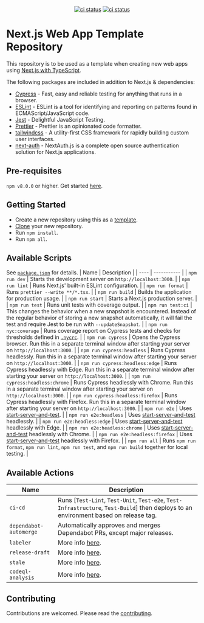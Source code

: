 <p align="center">
  <a href="https://github.com/crs-k/next-web-app-template/actions"><img alt="ci status" src="https://github.com/crs-k/next-web-app-template/actions/workflows/ci.yml/badge.svg"></a>
  <a href="https://github.com/crs-k/next-web-app-template/actions"><img alt="ci status" src="https://github.com/crs-k/next-web-app-template/actions/workflows/codeql-analysis.yml/badge.svg"></a>
</p>

# Next.js Web App Template Repository

This repository is to be used as a template when creating new web apps using [Next.js with TypeScript](https://github.com/vercel/next.js/blob/canary/docs/basic-features/typescript.md).

The following packages are included in addition to Next.js & dependencies:
* [Cypress](https://www.npmjs.com/package/cypress) - Fast, easy and reliable testing for anything that runs in a browser.
* [ESLint](https://www.npmjs.com/package/eslint) - ESLint is a tool for identifying and reporting on patterns found in ECMAScript/JavaScript code.
* [Jest](https://www.npmjs.com/package/jest) - Delightful JavaScript Testing.
* [Prettier](https://www.npmjs.com/package/prettier) -  Prettier is an opinionated code formatter. 
* [tailwindcss](https://www.npmjs.com/package/tailwindcss) -  A utility-first CSS framework for rapidly building custom user interfaces.
* [next-auth](https://www.npmjs.com/package/next-auth) -  NextAuth.js is a complete open source authentication solution for Next.js applications.

## Pre-requisites
`npm v8.0.0` or higher. Get started [here](https://www.npmjs.com/).

## Getting Started
* Create a new repository using this as a [template](https://docs.github.com/en/repositories/creating-and-managing-repositories/creating-a-repository-from-a-template).
* [Clone](https://docs.github.com/en/repositories/creating-and-managing-repositories/cloning-a-repository) your new repository.
* Run `npm install`.
* Run `npm all`.

## Available Scripts
See [`package.json`](package.json) for details.
| Name | Description |
| ---- | ----------- |
| `npm run dev` | Starts the development server on `http://localhost:3000`. |
| `npm run lint` | Runs Next.js' built-in ESLint configuration. |
| `npm run format` | Runs `prettier --write **/*.tsx`. |
| `npm run build` | Builds the application for production usage. |
| `npm run start` | Starts a Next.js production server. |
| `npm run test` | Runs unit tests with coverage output. |
| `npm run test:ci` | This changes the behavior when a new snapshot is encountered. Instead of the regular behavior of storing a new snapshot automatically, it will fail the test and require Jest to be run with `--updateSnapshot`. |
| `npm run nyc:coverage` | Runs coverage report on Cypress tests and checks for thresholds defined in [`.nycrc`](.nycrc). |
| `npm run cypress` | Opens the Cypress browser. Run this in a separate terminal window after starting your server on `http://localhost:3000`. |
| `npm run cypress:headless` | Runs Cypress headlessly. Run this in a separate terminal window after starting your server on `http://localhost:3000`. |
| `npm run cypress:headless:edge` | Runs Cypress headlessly with Edge. Run this in a separate terminal window after starting your server on `http://localhost:3000`. |
| `npm run cypress:headless:chrome` | Runs Cypress headlessly with Chrome. Run this in a separate terminal window after starting your server on `http://localhost:3000`. |
| `npm run cypress:headless:firefox` | Runs Cypress headlessly with Firefox. Run this in a separate terminal window after starting your server on `http://localhost:3000`. |
| `npm run e2e` | Uses [start-server-and-test](https://www.npmjs.com/package/start-server-and-test). |
| `npm run e2e:headless` | Uses [start-server-and-test](https://www.npmjs.com/package/start-server-and-test) headlessly. |
| `npm run e2e:headless:edge` | Uses [start-server-and-test](https://www.npmjs.com/package/start-server-and-test) headlessly with Edge. |
| `npm run e2e:headless:chrome` | Uses [start-server-and-test](https://www.npmjs.com/package/start-server-and-test) headlessly with Chrome. |
| `npm run e2e:headless:firefox` | Uses [start-server-and-test](https://www.npmjs.com/package/start-server-and-test) headlessly with Firefox. |
| `npm run all` | Runs `npm run format`, `npm run lint`, `npm run test`, and `npm run build` together for local testing. |

## Available Actions
| Name | Description |
| ---- | ----------- |
| `ci-cd` | Runs [`Test-Lint`, `Test-Unit`, `Test-e2e`, `Test-Infrastructure`, `Test-Build`] then deploys to an environment based on release tag. |
| `dependabot-automerge` | Automatically approves and merges Dependabot PRs, except major releases. |
| `labeler` | More info [here](https://github.com/actions/labeler). |
| `release-draft` | More info [here](https://github.com/marketplace/actions/release-draft). |
| `stale` | More info [here](https://github.com/marketplace/actions/close-stale-issues). |
| `codeql-analysis` | More info [here](https://codeql.github.com/). |

## Contributing
Contributions are welcomed. Please read the [contributing](https://github.com/crs-k/next-web-app-template/blob/main/CONTRIBUTING.md).
